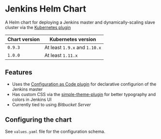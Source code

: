 # Jenkins Helm Chart

A Helm chart for deploying a Jenkins master and dynamically-scaling slave cluster via the [Kubernetes plugin](https://github.com/jenkinsci/kubernetes-plugin)

| Chart version | Kubernetes version |
| --- | --- |
| `0.9.3` | At least `1.9.x` and `1.10.x` |
| `1.0.0` | At least `1.11.x` |

## Features

- Uses the [Configuration as Code plugin](https://github.com/jenkinsci/configuration-as-code-plugin) for declarative configurion of the Jenkins master
- Has custom CSS via the [simple-theme-plugin](https://github.com/jenkinsci/simple-theme-plugin) for better typography and colors in Jenkins UI
- Currently tied to using *Bitbucket Server*

## Configuring the chart

See `values.yaml` file for the configuration schema.

